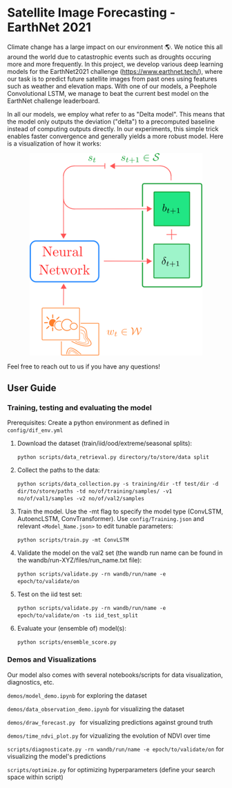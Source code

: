 # Satellite Image Forecasting - EarthNet 2021

Climate change has a large impact on our environment :earth_americas:. We notice this all around the world due to catastrophic events such as droughts occuring more and more frequently. In this project, we develop various deep learning models for the EarthNet2021 challenge (https://www.earthnet.tech/), where our task is to predict future satellite images from past ones using features such as weather and elevation maps. With one of our models, a Peephole Convolutional LSTM, we manage to beat the current best model on the EarthNet challenge leaderboard. 

In all our models, we employ what refer to as "Delta model". This means that the model only outputs the deviation ("delta") to a precomputed baseline instead of computing outputs directly. In our experiments, this simple trick enables faster convergence and generally yields a more robust model. Here is a visualization of how it works:

<p align="center">
<img src="/assets/DS_lab_vis_github.svg" width="400">
</p>
 

Feel free to reach out to us if you have any questions!


## User Guide

### Training, testing and evaluating the model

Prerequisites: Create a python environment as defined in ```config/dif_env.yml```

1. Download the dataset (train/iid/ood/extreme/seasonal splits):

    ```python scripts/data_retrieval.py directory/to/store/data split```

2. Collect the paths to the data:

    ```python scripts/data_collection.py -s training/dir -tf test/dir -d dir/to/store/paths -td no/of/training/samples/ -v1 no/of/val1/samples -v2 no/of/val2/samples```

3. Train the model. Use the -mt flag to specify the model type (ConvLSTM, AutoencLSTM, ConvTransformer). Use ```config/Training.json``` and relevant ```<Model_Name.json>``` to edit tunable parameters:

    ```python scripts/train.py -mt ConvLSTM```

4. Validate the model on the val2 set (the wandb run name can be found in the wandb/run-XYZ/files/run_name.txt file):

    ```python scripts/validate.py -rn wandb/run/name -e epoch/to/validate/on```

5. Test on the iid test set:

    ```python scripts/validate.py -rn wandb/run/name -e epoch/to/validate/on -ts iid_test_split```

6. Evaluate your (ensemble of) model(s):

    ```python scripts/ensemble_score.py```

### Demos and Visualizations

Our model also comes with several notebooks/scripts for data visualization, diagnostics, etc.

```demos/model_demo.ipynb``` for exploring the dataset

```demos/data_observation_demo.ipynb``` for visualizing the dataset

```demos/draw_forecast.py ``` for visualizing predictions against ground truth

```demos/time_ndvi_plot.py``` for vizualizing the evolution of NDVI over time

```scripts/diagnosticate.py -rn wandb/run/name -e epoch/to/validate/on``` for visualizing the model's predictions

```scripts/optimize.py``` for optimizing hyperparameters (define your search space within script)